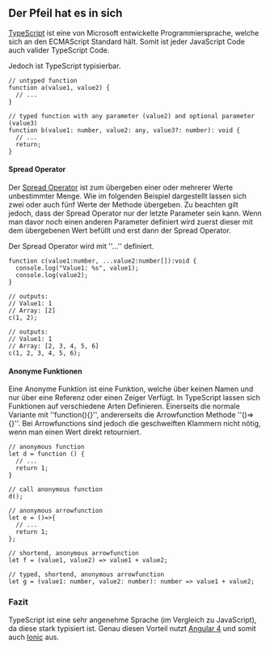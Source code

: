 ## Der Pfeil hat es in sich
[TypeScript](https://de.wikipedia.org/wiki/TypeScript) ist eine von Microsoft entwickelte Programmiersprache, welche sich an den ECMAScript Standard hält. Somit ist jeder JavaScript Code auch valider TypeScript Code.


Jedoch ist TypeScript typisierbar.


```
// untyped function
function a(value1, value2) {
  // ...
}

// typed function with any parameter (value2) and optional parameter (value3)
function b(value1: number, value2: any, value3?: number): void {
  // ...
  return;
}
```
#### Spread Operator
Der [Spread Operator](https://developer.mozilla.org/de/docs/Web/JavaScript/Reference/Operators/Spread_operator) ist zum übergeben einer oder mehrerer Werte unbestimmter Menge. Wie im folgenden Beispiel dargestellt lassen sich zwei oder auch fünf Werte der Methode übergeben. Zu beachten gilt jedoch, dass der Spread Operator nur der letzte Parameter sein kann. Wenn man davor noch einen anderen Parameter definiert wird zuerst dieser mit dem übergebenen Wert befüllt und erst dann der Spread Operator.


Der Spread Operator wird mit ''...'' definiert.


```
function c(value1:number, ...value2:number[]):void {
  console.log("Value1: %s", value1);
  console.log(value2);
}

// outputs: 
// Value1: 1
// Array: [2]
c(1, 2);

// outputs:
// Value1: 1
// Array: [2, 3, 4, 5, 6]
c(1, 2, 3, 4, 5, 6);
```
#### Anonyme Funktionen
Eine Anonyme Funktion ist eine Funktion, welche über keinen Namen und nur über eine Referenz oder einen Zeiger Verfügt. In TypeScript lassen sich Funktionen auf verschiedene Arten Definieren. Einerseits die normale Variante mit ''function(){}'', andererseits die Arrowfunction Methode ''()=> {}''. Bei Arrowfunctions sind jedoch die geschweiften Klammern nicht nötig, wenn man einen Wert direkt retourniert.


```
// anonymous function
let d = function () {
  // ...
  return 1;
}

// call anonymous function
d();

// anonymous arrowfunction
let e = ()=>{
  // ...
  return 1;
};

// shortend, anonymous arrowfunction
let f = (value1, value2) => value1 + value2;

// typed, shortend, anonymous arrowfunction
let g = (value1: number, value2: number): number => value1 + value2;
```

### Fazit
TypeScript ist eine sehr angenehme Sprache (im Vergleich zu JavaScript), da diese stark typisiert ist. Genau diesen Vorteil nutzt [Angular 4](https://angular.io/) und somit auch [Ionic](/ionic/) aus.